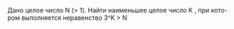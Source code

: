  Дано целое число N (> 1). Найти наименьшее целое число K , при кото-
 ром выполняется неравенство 3^K > N

